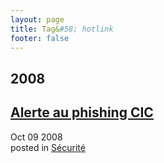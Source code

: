```yaml
---
layout: page
title: Tag&#58; hotlink
footer: false
---
```


<div id="blog-archives" class="category">
<h2>2008</h2>

<article>
<h1><a href="/2008/10/09/alerte-au-phishing-cic/index.html">Alerte au phishing CIC</a></h1>
<time datetime="2008-10-09T00:00:00-06:00" pubdate><span class='month'>Oct</span> <span class='day'>09</span> <span class='year'>2008</span></time>
<footer>
<span class="categories">posted in 
<a href='/categories/sécurité/'>Sécurité</a></span>
</footer>
</article>
</div>
